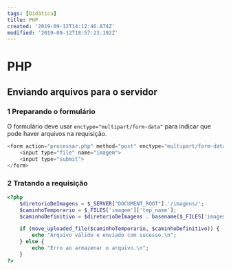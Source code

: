 ```yaml
---
tags: [Didática]
title: PHP
created: '2019-09-12T14:12:46.874Z'
modified: '2019-09-12T18:57:23.192Z'
---
```


# PHP

## Enviando arquivos para o servidor


### 1 Preparando o formulário

O formulário deve usar `enctype="multipart/form-data"` para indicar que pode haver arquivos na requisição.

```php
<form action="processar.php" method="post" enctype="multipart/form-data">
    <input type="file" name="imagem">
    <input type="submit">
</form>
```

### 2 Tratando a requisição

```php
<?php
    $diretorioDeImagens = $_SERVER["DOCUMENT_ROOT"].'/imagens/';
    $caminhoTemporario = $_FILES['imagem']['tmp_name']; 
    $caminhoDefinitivo = $diretorioDeImagens . basename($_FILES['imagem']['name']);

    if (move_uploaded_file($caminhoTemporario, $caminhoDefinitivo)) {
        echo "Arquivo válido e enviado com sucesso.\n";
    } else {
        echo "Erro ao armazenar o arquivo.\n";
    }
?>
```
